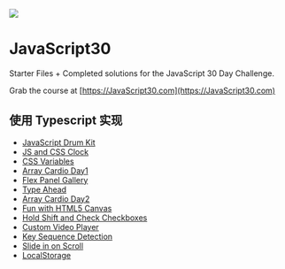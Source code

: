 ![](https://javascript30.com/images/JS3-social-share.png)

# JavaScript30

Starter Files + Completed solutions for the JavaScript 30 Day Challenge.

Grab the course at [https://JavaScript30.com](https://JavaScript30.com)

## 使用 Typescript 实现

- [JavaScript Drum Kit](https://www.wangfan.site/JavaScript30/01%20-%20JavaScript%20Drum%20Kit/index.html)
- [JS and CSS Clock](https://www.wangfan.site/JavaScript30/02%20-%20JS%20and%20CSS%20Clock/index.html)
- [CSS Variables](https://www.wangfan.site/JavaScript30/03%20-%20CSS%20Variables/index.html)
- [Array Cardio Day1](https://www.wangfan.site/JavaScript30/04%20-%20Array%20Cardio%20Day%201/index.html)
- [Flex Panel Gallery](https://www.wangfan.site/JavaScript30/05%20-%20Flex%20Panel%20Gallery/index.html)
- [Type Ahead](https://www.wangfan.site/JavaScript30/06%20-%20Type%20Ahead/index.html)
- [Array Cardio Day2](https://www.wangfan.site/JavaScript30/07%20-%20Array%20Cardio%20Day%202/index.html)
- [Fun with HTML5 Canvas](https://www.wangfan.site/JavaScript30/08%20-%20Fun%20with%20HTML5%20Canvas/index.html)
- [Hold Shift and Check Checkboxes](https://www.wangfan.site/JavaScript30/10%20-%20Hold%20Shift%20and%20Check%20Checkboxes/index.html)
- [Custom Video Player](https://www.wangfan.site/JavaScript30/11%20-%20Custom%20Video%20Player/index.html)
- [Key Sequence Detection](https://www.wangfan.site/JavaScript30/12%20-%20Key%20Sequence%20Detection/index.html)
- [Slide in on Scroll](https://www.wangfan.site/JavaScript30/13%20-%20Slide%20in%20on%20Scroll/index.html)
- [LocalStorage](https://www.wangfan.site/JavaScript30/15%20-%20LocalStorage/index.html)
